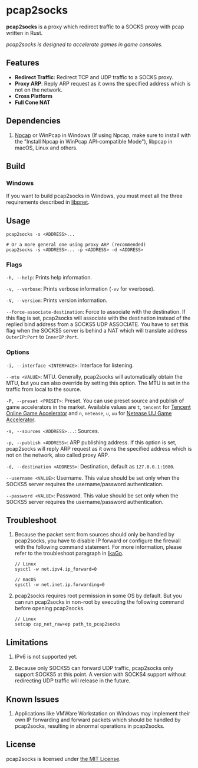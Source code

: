 # pcap2socks

**pcap2socks** is a proxy which redirect traffic to a SOCKS proxy with pcap written in Rust.

_pcap2socks is designed to accelerate games in game consoles._

## Features

- **Redirect Traffic**: Redirect TCP and UDP traffic to a SOCKS proxy.
- **Proxy ARP**: Reply ARP request as it owns the specified address which is not on the network.
- **Cross Platform**
- **Full Cone NAT**

## Dependencies

1. [Npcap](http://www.npcap.org/) or WinPcap in Windows (If using Npcap, make sure to install with the "Install Npcap in WinPcap API-compatible Mode"), libpcap in macOS, Linux and others.

## Build

### Windows

If you want to build pcap2socks in Windows, you must meet all the three requirements described in [libpnet](https://github.com/libpnet/libpnet#windows).

## Usage

```
pcap2socks -s <ADDRESS>...

# Or a more general one using proxy ARP (recommended)
pcap2socks -s <ADDRESS>... -p <ADDRESS> -d <ADDRESS>
```

### Flags

`-h, --help`: Prints help information.

`-v, --verbose`: Prints verbose information (`-vv` for vverbose).

`-V, --version`: Prints version information.

`--force-associate-destination`: Force to associate with the destination. If this flag is set, pcap2socks will associate with the destination instead of the replied bind address from a SOCKS5 UDP ASSOCIATE. You have to set this flag when the SOCKS5 server is behind a NAT which will translate address `OuterIP:Port` to `InnerIP:Port`.

### Options

`-i, --interface <INTERFACE>`: Interface for listening.

`--mtu <VALUE>`: MTU. Generally, pcap2socks will automatically obtain the MTU, but you can also override by setting this option. The MTU is set in the traffic from local to the source.

`-P, --preset <PRESET>`: Preset. You can use preset source and publish of game accelerators in the market. Available values are `t`, `tencent` for [Tencent Online Game Accelerator](https://jiasu.qq.com/) and `n`, `netease`, `u`, `uu` for [Netease UU Game Accelerator](https://uu.163.com/).

`-s, --sources <ADDRESS>...`: Sources.

`-p, --publish <ADDRESS>`: ARP publishing address. If this option is set, pcap2socks will reply ARP request as it owns the specified address which is not on the network, also called proxy ARP.

`-d, --destination <ADDRESS>`: Destination, default as `127.0.0.1:1080`.

`--username <VALUE>`: Username. This value should be set only when the SOCKS5 server requires the username/password authentication.

`--password <VALUE>`: Password. This value should be set only when the SOCKS5 server requires the username/password authentication.

## Troubleshoot

1. Because the packet sent from sources should only be handled by pcap2socks, you have to disable IP forward or configure the firewall with the following command statement. For more information, please refer to the troubleshoot paragraph in [IkaGo](https://github.com/zhxie/ikago#troubleshoot).

   ```
   // Linux
   sysctl -w net.ipv4.ip_forward=0

   // macOS
   sysctl -w net.inet.ip.forwarding=0
   ```

2. pcap2socks requires root permission in some OS by default. But you can run pcap2socks in non-root by executing the following command before opening pcap2socks.
   ```
   // Linux
   setcap cap_net_raw+ep path_to_pcap2socks
   ```

## Limitations

1. IPv6 is not supported yet.

2. Because only SOCKS5 can forward UDP traffic, pcap2socks only support SOCKS5 at this point. A version with SOCKS4 support without redirecting UDP traffic will release in the future.

## Known Issues

1. Applications like VMWare Workstation on Windows may implement their own IP forwarding and forward packets which should be handled by pcap2socks, resulting in abnormal operations in pcap2socks.

## License

pcap2socks is licensed under [the MIT License](/LICENSE).
